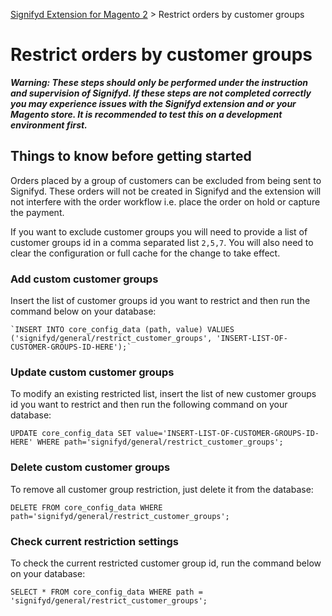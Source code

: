 [Signifyd Extension for Magento 2](../README.md) > Restrict orders by customer groups

# Restrict orders by customer groups

**_Warning: These steps should only be performed under the instruction and supervision of Signifyd. If these steps are not completed correctly you may experience issues with the Signifyd extension and or your Magento store. It is recommended to test this on a development environment first._**

## Things to know before getting started

Orders placed by a group of customers can be excluded from being sent to Signifyd. These orders will not be created in Signifyd and the extension will not interfere with the order workflow i.e. place the order on hold or capture the payment.

If you want to exclude customer groups you will need to provide a list of customer groups id in a comma separated list `2,5,7`. You will also need to clear the configuration or full cache for the change to take effect.

### Add custom customer groups

Insert the list of customer groups id you want to restrict and then run the command below on your database:

```
`INSERT INTO core_config_data (path, value) VALUES ('signifyd/general/restrict_customer_groups', 'INSERT-LIST-OF-CUSTOMER-GROUPS-ID-HERE');`
```
### Update custom customer groups

To modify an existing restricted list, insert the list of new customer groups id you want to restrict and then run the following command on your database:

```
UPDATE core_config_data SET value='INSERT-LIST-OF-CUSTOMER-GROUPS-ID-HERE' WHERE path='signifyd/general/restrict_customer_groups';
```
### Delete custom customer groups

To remove all customer group restriction, just delete it from the database:

```
DELETE FROM core_config_data WHERE path='signifyd/general/restrict_customer_groups';
```

### Check current restriction settings

To check the current restricted customer group id, run the command below on your database:

```
SELECT * FROM core_config_data WHERE path = 'signifyd/general/restrict_customer_groups';
